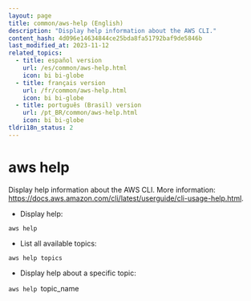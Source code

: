 ```yaml
---
layout: page
title: common/aws-help (English)
description: "Display help information about the AWS CLI."
content_hash: 4d096e14634844ce25bda8fa51792baf9de5846b
last_modified_at: 2023-11-12
related_topics:
  - title: español version
    url: /es/common/aws-help.html
    icon: bi bi-globe
  - title: français version
    url: /fr/common/aws-help.html
    icon: bi bi-globe
  - title: português (Brasil) version
    url: /pt_BR/common/aws-help.html
    icon: bi bi-globe
tldri18n_status: 2
---
```

# aws help

Display help information about the AWS CLI.
More information: <https://docs.aws.amazon.com/cli/latest/userguide/cli-usage-help.html>.

- Display help:

`aws help`

- List all available topics:

`aws help topics`

- Display help about a specific topic:

`aws help `<span class="tldr-var badge badge-pill bg-dark-lm bg-white-dm text-white-lm text-dark-dm font-weight-bold">topic_name</span>
